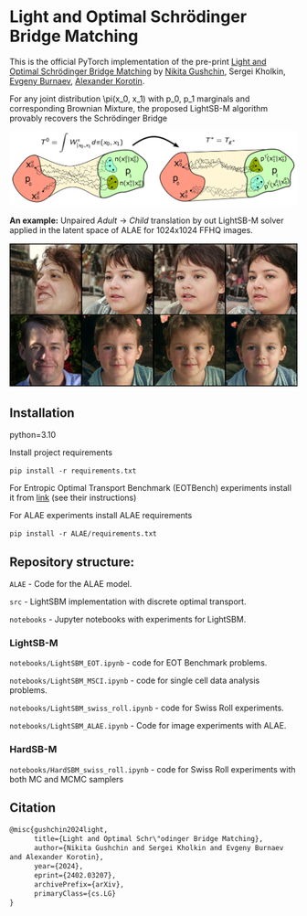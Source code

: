 # Light and Optimal Schrödinger Bridge Matching

This is the official PyTorch implementation of the pre-print [Light and Optimal Schrödinger Bridge Matching](https://arxiv.org/abs/2402.03207) by [Nikita Gushchin](https://scholar.google.ru/citations?user=UaRTbNoAAAAJ&hl=en&oi=sra), Sergei Kholkin, [Evgeny Burnaev](https://scholar.google.ru/citations?user=pCRdcOwAAAAJ&hl=ru), [Alexander Korotin](https://scholar.google.ru/citations?hl=en&user=1rIIvjAAAAAJ&view_op=list_works&sortby=pubdate). 

For any joint distribution \pi(x_0, x_1) with p_0, p_1 marginals and corresponding Brownian Mixture, the proposed LightSB-M algorithm provably recovers the Schrödinger Bridge

![image](optimal_proj.png)

**An example:** Unpaired *Adult* -> *Child* translation by out LightSB-M solver applied in the latent space of ALAE for 1024x1024 FFHQ images.

![image](alae_transfer.png)

## Installation

python=3.10

Install project requirements

```pip install -r requirements.txt```

For Entropic Optimal Transport Benchmark (EOTBench) experiments install it from [link](https://github.com/ngushchin/EntropicOTBenchmark/) (see their instructions)

For ALAE experiments install ALAE requirements

```pip install -r ALAE/requirements.txt```

## Repository structure:

```ALAE``` - Code for the ALAE model.

```src``` - LightSBM implementation with discrete optimal transport.

```notebooks``` - Jupyter notebooks with experiments for LightSBM.

### LightSB-M

```notebooks/LightSBM_EOT.ipynb``` - code for EOT Benchmark problems.

```notebooks/LightSBM_MSCI.ipynb``` - code for single cell data analysis problems.

```notebooks/LightSBM_swiss_roll.ipynb``` - code for Swiss Roll experiments.

```notebooks/LightSBM_ALAE.ipynb``` - Code for image experiments with ALAE.

### HardSB-M

```notebooks/HardSBM_swiss_roll.ipynb``` - code for Swiss Roll experiments with both MC and MCMC samplers

## Citation
 
```
@misc{gushchin2024light,
      title={Light and Optimal Schr\"odinger Bridge Matching}, 
      author={Nikita Gushchin and Sergei Kholkin and Evgeny Burnaev and Alexander Korotin},
      year={2024},
      eprint={2402.03207},
      archivePrefix={arXiv},
      primaryClass={cs.LG}
}
```
